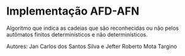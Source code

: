 # Implementação AFD-AFN
Algoritmo que indica as cadeias que são reconhecidas ou não pelos autômatos finitos determinísticos e não determinísticos.


  Autores: Jan Carlos dos Santos Silva e Jefter Roberto Mota Targino

